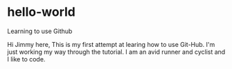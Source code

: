 # hello-world
Learning to use Github

Hi Jimmy here,
This is my first attempt at learing how to use Git-Hub. I'm just working my way through the tutorial. I am an avid runner and cyclist and I like to code. 
